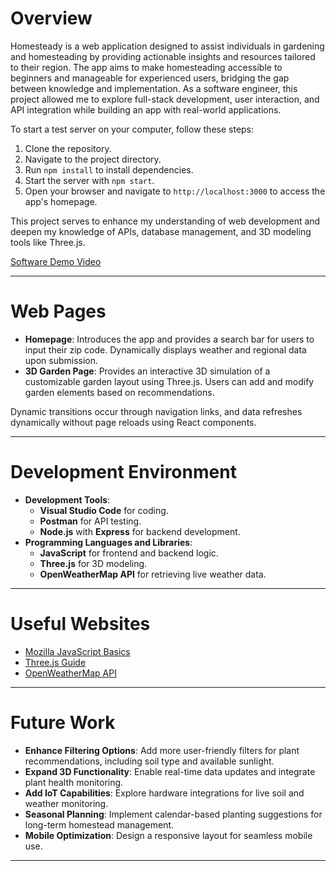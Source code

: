 # Overview

Homesteady is a web application designed to assist individuals in gardening and homesteading by providing actionable insights and resources tailored to their region. The app aims to make homesteading accessible to beginners and manageable for experienced users, bridging the gap between knowledge and implementation. As a software engineer, this project allowed me to explore full-stack development, user interaction, and API integration while building an app with real-world applications.

To start a test server on your computer, follow these steps:
1. Clone the repository.
2. Navigate to the project directory.
3. Run `npm install` to install dependencies.
4. Start the server with `npm start`.
5. Open your browser and navigate to `http://localhost:3000` to access the app's homepage.

This project serves to enhance my understanding of web development and deepen my knowledge of APIs, database management, and 3D modeling tools like Three.js.

[Software Demo Video]([https://www.youtube.com/watch?v=fAHPBLDmniQ])

---

# Web Pages

- **Homepage**: Introduces the app and provides a search bar for users to input their zip code. Dynamically displays weather and regional data upon submission.
- **3D Garden Page**: Provides an interactive 3D simulation of a customizable garden layout using Three.js. Users can add and modify garden elements based on recommendations.

Dynamic transitions occur through navigation links, and data refreshes dynamically without page reloads using React components.

---

# Development Environment

- **Development Tools**: 
  - **Visual Studio Code** for coding.
  - **Postman** for API testing.
  - **Node.js** with **Express** for backend development.
- **Programming Languages and Libraries**:
  - **JavaScript** for frontend and backend logic.
  - **Three.js** for 3D modeling.
  - **OpenWeatherMap API** for retrieving live weather data.

---

# Useful Websites

* [Mozilla JavaScript Basics](https://developer.mozilla.org/en-US/docs/Learn/Getting_started_with_the_web/JavaScript_basics)
* [Three.js Guide](https://dev.to/th3wall/how-to-easily-get-started-with-threejs-part-1-go7)
* [OpenWeatherMap API](https://openweathermap.org/api)

---

# Future Work

* **Enhance Filtering Options**: Add more user-friendly filters for plant recommendations, including soil type and available sunlight.
* **Expand 3D Functionality**: Enable real-time data updates and integrate plant health monitoring.
* **Add IoT Capabilities**: Explore hardware integrations for live soil and weather monitoring.
* **Seasonal Planning**: Implement calendar-based planting suggestions for long-term homestead management.
* **Mobile Optimization**: Design a responsive layout for seamless mobile use.

---
